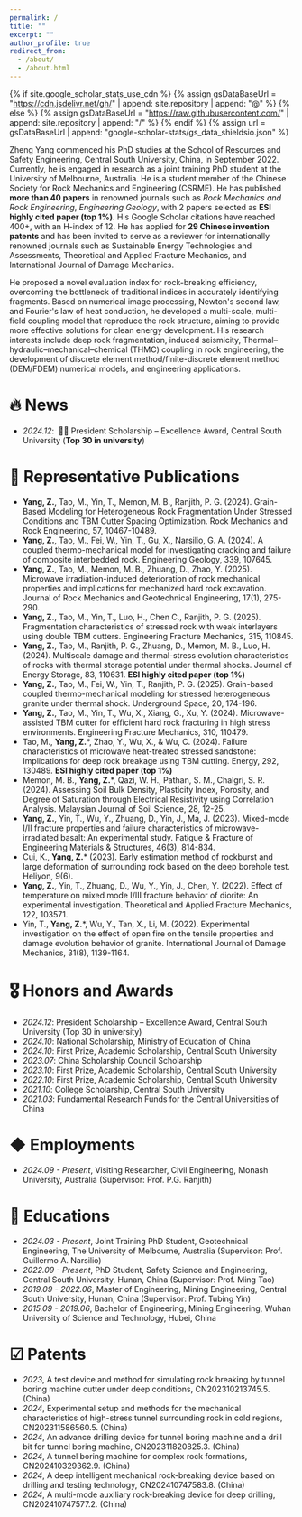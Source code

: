 ```yaml
---
permalink: /
title: ""
excerpt: ""
author_profile: true
redirect_from: 
  - /about/
  - /about.html
---
```


{% if site.google_scholar_stats_use_cdn %}
{% assign gsDataBaseUrl = "https://cdn.jsdelivr.net/gh/" | append: site.repository | append: "@" %}
{% else %}
{% assign gsDataBaseUrl = "https://raw.githubusercontent.com/" | append: site.repository | append: "/" %}
{% endif %}
{% assign url = gsDataBaseUrl | append: "google-scholar-stats/gs_data_shieldsio.json" %}

<span class='anchor' id='about-me'></span>

Zheng Yang commenced his PhD studies at the School of Resources and Safety Engineering, Central South University, China, in September 2022. Currently, he is engaged in research as a joint training PhD student at the University of Melbourne, Australia. He is a student member of the Chinese Society for Rock Mechanics and Engineering (CSRME). He has published **more than 40 papers** in renowned journals such as *Rock Mechanics and Rock Engineering*, *Engineering Geology*, with 2 papers selected as **ESI highly cited paper (top 1%)**. His Google Scholar citations have reached 400+, with an H-index of 12. He has applied for **29 Chinese invention patents** and has been invited to serve as a reviewer for internationally renowned journals such as Sustainable Energy Technologies and Assessments, Theoretical and Applied Fracture Mechanics, and International Journal of Damage Mechanics.

He proposed a novel evaluation index for rock-breaking efficiency, overcoming the bottleneck of traditional indices in accurately identifying fragments. Based on numerical image processing, Newton's second law, and Fourier's law of heat conduction, he developed a multi-scale, multi-field coupling model that reproduce the rock structure, aiming to provide more effective solutions for clean energy development. His research interests include deep rock fragmentation, induced seismicity, Thermal–hydraulic–mechanical–chemical (THMC) coupling in rock engineering, the development of discrete element method/finite-discrete element method (DEM/FDEM) numerical models, and engineering applications.


# 🔥 News
- *2024.12*: &nbsp;🎉🎉 President Scholarship – Excellence Award, Central South University (**Top 30 in university**)



# 📝 Representative Publications

- **Yang, Z.**, Tao, M., Yin, T., Memon, M. B., Ranjith, P. G. (2024). Grain-Based Modeling for Heterogeneous Rock Fragmentation Under Stressed Conditions and TBM Cutter Spacing Optimization. Rock Mechanics and Rock Engineering, 57, 10467-10489.
- **Yang, Z.**, Tao, M., Fei, W., Yin, T., Gu, X., Narsilio, G. A. (2024). A coupled thermo-mechanical model for investigating cracking and failure of composite interbedded rock. Engineering Geology, 339, 107645.
- **Yang, Z.**, Tao, M., Memon, M. B., Zhuang, D., Zhao, Y. (2025). Microwave irradiation-induced deterioration of rock mechanical properties and implications for mechanized hard rock excavation. Journal of Rock Mechanics and Geotechnical Engineering, 17(1), 275-290.
- **Yang, Z.**, Tao, M., Yin, T., Luo, H., Chen C., Ranjith, P. G. (2025). Fragmentation characteristics of stressed rock with weak interlayers using double TBM cutters. Engineering Fracture Mechanics, 315, 110845.
- **Yang, Z.**, Tao, M., Ranjith, P. G., Zhuang, D., Memon, M. B., Luo, H. (2024). Multiscale damage and thermal-stress evolution characteristics of rocks with thermal storage potential under thermal shocks. Journal of Energy Storage, 83, 110631. **ESI highly cited paper (top 1%)**
- **Yang, Z.**, Tao, M., Fei, W., Yin, T., Ranjith, P. G. (2025). Grain-based coupled thermo-mechanical modeling for stressed heterogeneous granite under thermal shock. Underground Space, 20, 174-196.
- **Yang, Z.**, Tao, M., Yin, T., Wu, X., Xiang, G., Xu, Y. (2024). Microwave-assisted TBM cutter for efficient hard rock fracturing in high stress environments. Engineering Fracture Mechanics, 310, 110479.
- Tao, M., __Yang, Z.__*, Zhao, Y., Wu, X., & Wu, C. (2024). Failure characteristics of microwave heat-treated stressed sandstone: Implications for deep rock breakage using TBM cutting. Energy, 292, 130489. **ESI highly cited paper (top 1%)**
- Memon, M. B., __Yang, Z.__*, Qazi, W. H., Pathan, S. M., Chalgri, S. R. (2024). Assessing Soil Bulk Density, Plasticity Index, Porosity, and Degree of Saturation through Electrical Resistivity using Correlation Analysis. Malaysian Journal of Soil Science, 28, 12-25.
- **Yang, Z.**, Yin, T., Wu, Y., Zhuang, D., Yin, J., Ma, J. (2023). Mixed-mode I/II fracture properties and failure characteristics of microwave-irradiated basalt: An experimental study. Fatigue & Fracture of Engineering Materials & Structures, 46(3), 814-834.
- Cui, K., __Yang, Z.__* (2023). Early estimation method of rockburst and large deformation of surrounding rock based on the deep borehole test. Heliyon, 9(6).
- **Yang, Z.**, Yin, T., Zhuang, D., Wu, Y., Yin, J., Chen, Y. (2022). Effect of temperature on mixed mode I/III fracture behavior of diorite: An experimental investigation. Theoretical and Applied Fracture Mechanics, 122, 103571.
- Yin, T., __Yang, Z.__*, Wu, Y., Tan, X., Li, M. (2022). Experimental investigation on the effect of open fire on the tensile properties and damage evolution behavior of granite. International Journal of Damage Mechanics, 31(8), 1139-1164.



# 🎖 Honors and Awards
- *2024.12*: President Scholarship – Excellence Award, Central South University (Top 30 in university)
- *2024.10*: National Scholarship, Ministry of Education of China
- *2024.10*: First Prize, Academic Scholarship, Central South University
- *2023.07*: China Scholarship Council Scholarship
- *2023.10*: First Prize, Academic Scholarship, Central South University
- *2022.10*: First Prize, Academic Scholarship, Central South University
- *2021.10*: College Scholarship, Central South University
- *2021.03*: Fundamental Research Funds for the Central Universities of China



# ◆ Employments
- *2024.09 - Present*, Visiting Researcher, Civil Engineering, Monash University, Australia (Supervisor: Prof. P.G. Ranjith)



# 📖 Educations
- *2024.03 - Present*, Joint Training PhD Student, Geotechnical Engineering, The University of Melbourne, Australia (Supervisor: Prof. Guillermo A. Narsilio)
- *2022.09 - Present*, PhD Student, Safety Science and Engineering, Central South University, Hunan, China (Supervisor: Prof. Ming Tao)
- *2019.09 - 2022.06*, Master of Engineering, Mining Engineering, Central South University, Hunan, China (Supervisor: Prof. Tubing Yin)
- *2015.09 - 2019.06*, Bachelor of Engineering, Mining Engineering, Wuhan University of Science and Technology, Hubei, China



# ☑ Patents
- *2023*, A test device and method for simulating rock breaking by tunnel boring machine cutter under deep conditions, CN202310213745.5. (China)
- *2024*, Experimental setup and methods for the mechanical characteristics of high-stress tunnel surrounding rock in cold regions, CN202311586560.5. (China)
- *2024*, An advance drilling device for tunnel boring machine and a drill bit for tunnel boring machine, CN202311820825.3. (China)
- *2024*, A tunnel boring machine for complex rock formations, CN202410329362.9. (China)
- *2024*, A deep intelligent mechanical rock-breaking device based on drilling and testing technology, CN202410747583.8. (China)
- *2024*, A multi-mode auxiliary rock-breaking device for deep drilling, CN202410747577.2. (China)
